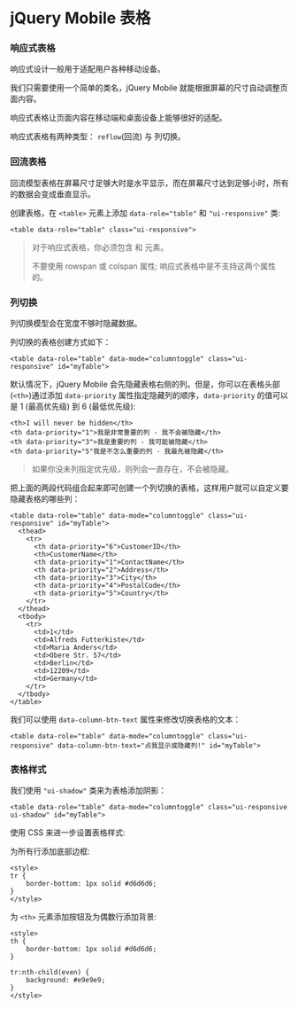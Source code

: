 # jQuery Mobile 表格

### 响应式表格

响应式设计一般用于适配用户各种移动设备。

我们只需要使用一个简单的类名，jQuery Mobile 就能根据屏幕的尺寸自动调整页面内容。

响应式表格让页面内容在移动端和桌面设备上能够很好的适配。

响应式表格有两种类型： `reflow`(回流) 与 列切换。

### 回流表格

回流模型表格在屏幕尺寸足够大时是水平显示，而在屏幕尺寸达到足够小时，所有的数据会变成垂直显示。

创建表格，在 `<table>` 元素上添加 `data-role="table"` 和 `"ui-responsive"` 类:

	<table data-role="table" class="ui-responsive">

>对于响应式表格，你必须包含 <thead> 和 <tbody> 元素。
>
>不要使用 rowspan 或 colspan 属性; 响应式表格中是不支持这两个属性的。

### 列切换

列切换模型会在宽度不够时隐藏数据。

列切换的表格创建方式如下：

	<table data-role="table" data-mode="columntoggle" class="ui-responsive" id="myTable">

默认情况下，jQuery Mobile 会先隐藏表格右侧的列。但是，你可以在表格头部(`<th>`)通过添加 `data-priority` 属性指定隐藏列的顺序，`data-priority` 的值可以是 1 (最高优先级) 到 6 (最低优先级):

	<th>I will never be hidden</th>
	<th data-priority="1">我是非常重要的列 - 我不会被隐藏</th>
	<th data-priority="3">我是重要的列 - 我可能被隐藏</th>
	<th data-priority="5"我是不怎么重要的列 - 我最先被隐藏</th>

> 如果你没未列指定优先级，则列会一直存在，不会被隐藏。

把上面的两段代码组合起来即可创建一个列切换的表格，这样用户就可以自定义要隐藏表格的哪些列：

	<table data-role="table" data-mode="columntoggle" class="ui-responsive" id="myTable">
	  <thead>
	    <tr>
	      <th data-priority="6">CustomerID</th>
	      <th>CustomerName</th>
	      <th data-priority="1">ContactName</th>
	      <th data-priority="2">Address</th>
	      <th data-priority="3">City</th>
	      <th data-priority="4">PostalCode</th>
	      <th data-priority="5">Country</th>
	    </tr>
	  </thead>
	  <tbody>
	    <tr>
	      <td>1</td>
	      <td>Alfreds Futterkiste</td>
	      <td>Maria Anders</td>
	      <td>Obere Str. 57</td>
	      <td>Berlin</td>
	      <td>12209</td>
	      <td>Germany</td>
	    </tr>
	  </tbody>
	</table>

我们可以使用 `data-column-btn-text` 属性来修改切换表格的文本：

	<table data-role="table" data-mode="columntoggle" class="ui-responsive" data-column-btn-text="点我显示或隐藏列!" id="myTable">

### 表格样式

我们使用 `"ui-shadow"` 类来为表格添加阴影：

	<table data-role="table" data-mode="columntoggle" class="ui-responsive ui-shadow" id="myTable">

使用 CSS 来进一步设置表格样式:

为所有行添加底部边框:

	<style>
	tr {
	    border-bottom: 1px solid #d6d6d6;
	}
	</style>


为 `<th>` 元素添加按钮及为偶数行添加背景:

	<style>
	th {
	    border-bottom: 1px solid #d6d6d6;
	}
	
	tr:nth-child(even) {
	    background: #e9e9e9;
	}
	</style>







